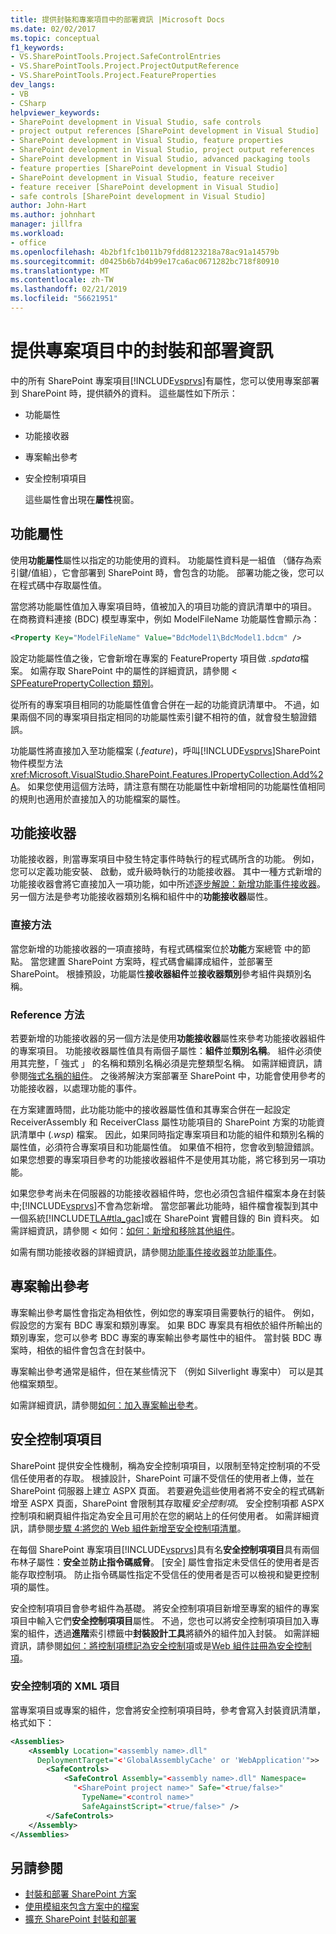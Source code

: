 ```yaml
---
title: 提供封裝和專案項目中的部署資訊 |Microsoft Docs
ms.date: 02/02/2017
ms.topic: conceptual
f1_keywords:
- VS.SharePointTools.Project.SafeControlEntries
- VS.SharePointTools.Project.ProjectOutputReference
- VS.SharePointTools.Project.FeatureProperties
dev_langs:
- VB
- CSharp
helpviewer_keywords:
- SharePoint development in Visual Studio, safe controls
- project output references [SharePoint development in Visual Studio]
- SharePoint development in Visual Studio, feature properties
- SharePoint development in Visual Studio, project output references
- SharePoint development in Visual Studio, advanced packaging tools
- feature properties [SharePoint development in Visual Studio]
- SharePoint development in Visual Studio, feature receiver
- feature receiver [SharePoint development in Visual Studio]
- safe controls [SharePoint development in Visual Studio]
author: John-Hart
ms.author: johnhart
manager: jillfra
ms.workload:
- office
ms.openlocfilehash: 4b2bf1fc1b011b79fdd8123218a78ac91a14579b
ms.sourcegitcommit: d0425b6b7d4b99e17ca6ac0671282bc718f80910
ms.translationtype: MT
ms.contentlocale: zh-TW
ms.lasthandoff: 02/21/2019
ms.locfileid: "56621951"
---
```

# <a name="provide-packaging-and-deployment-information-in-project-items"></a>提供專案項目中的封裝和部署資訊
  中的所有 SharePoint 專案項目[!INCLUDE[vsprvs](../sharepoint/includes/vsprvs-md.md)]有屬性，您可以使用專案部署到 SharePoint 時，提供額外的資料。 這些屬性如下所示：

- 功能屬性

- 功能接收器

- 專案輸出參考

- 安全控制項項目

  這些屬性會出現在**屬性**視窗。

## <a name="feature-properties"></a>功能屬性
 使用**功能屬性**屬性以指定的功能使用的資料。 功能屬性資料是一組值 （儲存為索引鍵/值組），它會部署到 SharePoint 時，會包含的功能。 部署功能之後，您可以在程式碼中存取屬性值。

 當您將功能屬性值加入專案項目時，值被加入的項目功能的資訊清單中的項目。 在商務資料連接 (BDC) 模型專案中，例如 ModelFileName 功能屬性會顯示為：

```xml
<Property Key="ModelFileName" Value="BdcModel1\BdcModel1.bdcm" />
```

 設定功能屬性值之後，它會新增在專案的 FeatureProperty 項目做 *.spdata*檔案。 如需存取 SharePoint 中的屬性的詳細資訊，請參閱 < [SPFeaturePropertyCollection 類別](http://go.microsoft.com/fwlink/?LinkId=177391)。

 從所有的專案項目相同的功能屬性值會合併在一起的功能資訊清單中。 不過，如果兩個不同的專案項目指定相同的功能屬性索引鍵不相符的值，就會發生驗證錯誤。

 功能屬性將直接加入至功能檔案 (*.feature*)，呼叫[!INCLUDE[vsprvs](../sharepoint/includes/vsprvs-md.md)]SharePoint 物件模型方法<xref:Microsoft.VisualStudio.SharePoint.Features.IPropertyCollection.Add%2A>。 如果您使用這個方法時，請注意有關在功能屬性中新增相同的功能屬性值相同的規則也適用於直接加入的功能檔案的屬性。

## <a name="feature-receiver"></a>功能接收器
 功能接收器，則當專案項目中發生特定事件時執行的程式碼所含的功能。 例如，您可以定義功能安裝、 啟動，或升級時執行的功能接收器。 其中一種方式新增的功能接收器會將它直接加入一項功能，如中所述[逐步解說：新增功能事件接收器](../sharepoint/walkthrough-add-feature-event-receivers.md)。 另一個方法是參考功能接收器類別名稱和組件中的**功能接收器**屬性。

### <a name="direct-method"></a>直接方法
 當您新增的功能接收器的一項直接時，有程式碼檔案位於**功能**方案總管 中的節點。 當您建置 SharePoint 方案時，程式碼會編譯成組件，並部署至 SharePoint。 根據預設，功能屬性**接收器組件**並**接收器類別**參考組件與類別名稱。

### <a name="reference-method"></a>Reference 方法
 若要新增的功能接收器的另一個方法是使用**功能接收器**屬性來參考功能接收器組件的專案項目。 功能接收器屬性值具有兩個子屬性：**組件**並**類別名稱**。 組件必須使用其完整，「 強式 」 的名稱和類別名稱必須是完整類型名稱。 如需詳細資訊，請參閱[強式名稱的組件](http://go.microsoft.com/fwlink/?LinkID=169573)。 之後將解決方案部署至 SharePoint 中，功能會使用參考的功能接收器，以處理功能的事件。

 在方案建置時間，此功能功能中的接收器屬性值和其專案合併在一起設定 ReceiverAssembly 和 ReceiverClass 屬性功能項目的 SharePoint 方案的功能資訊清單中 (*.wsp*) 檔案。 因此，如果同時指定專案項目和功能的組件和類別名稱的屬性值，必須符合專案項目和功能屬性值。 如果值不相符，您會收到驗證錯誤。 如果您想要的專案項目參考的功能接收器組件不是使用其功能，將它移到另一項功能。

 如果您參考尚未在伺服器的功能接收器組件時，您也必須包含組件檔案本身在封裝中;[!INCLUDE[vsprvs](../sharepoint/includes/vsprvs-md.md)]不會為您新增。 當您部署此功能時，組件檔會複製到其中一個系統[!INCLUDE[TLA#tla_gac](../sharepoint/includes/tlasharptla-gac-md.md)]或在 SharePoint 實體目錄的 Bin 資料夾。 如需詳細資訊，請參閱 < 如何：[如何：新增和移除其他組件](../sharepoint/how-to-add-and-remove-additional-assemblies.md)。

 如需有關功能接收器的詳細資訊，請參閱[功能事件接收器](http://go.microsoft.com/fwlink/?LinkID=169574)並[功能事件](http://go.microsoft.com/fwlink/?LinkID=169575)。

## <a name="project-output-references"></a>專案輸出參考
 專案輸出參考屬性會指定為相依性，例如您的專案項目需要執行的組件。 例如，假設您的方案有 BDC 專案和類別專案。 如果 BDC 專案具有相依於組件所輸出的類別專案，您可以參考 BDC 專案的專案輸出參考屬性中的組件。 當封裝 BDC 專案時，相依的組件會包含在封裝中。

 專案輸出參考通常是組件，但在某些情況下 （例如 Silverlight 專案中） 可以是其他檔案類型。

 如需詳細資訊，請參閱[如何：加入專案輸出參考](../sharepoint/how-to-add-a-project-output-reference.md)。

## <a name="safe-control-entries"></a>安全控制項項目
 SharePoint 提供安全性機制，稱為安全控制項項目，以限制至特定控制項的不受信任使用者的存取。 根據設計，SharePoint 可讓不受信任的使用者上傳，並在 SharePoint 伺服器上建立 ASPX 頁面。 若要避免這些使用者將不安全的程式碼新增至 ASPX 頁面，SharePoint 會限制其存取權*安全控制項*。 安全控制項都 ASPX 控制項和網頁組件指定為安全且可用於在您的網站上的任何使用者。 如需詳細資訊，請參閱[步驟 4:將您的 Web 組件新增至安全控制項清單](http://go.microsoft.com/fwlink/?LinkID=171014)。

 在每個 SharePoint 專案項目[!INCLUDE[vsprvs](../sharepoint/includes/vsprvs-md.md)]具有名**安全控制項項目**具有兩個布林子屬性：**安全**並**防止指令碼威脅**。 [安全] 屬性會指定未受信任的使用者是否能存取控制項。 防止指令碼屬性指定不受信任的使用者是否可以檢視和變更控制項的屬性。

 安全控制項項目會參考組件為基礎。 將安全控制項項目新增至專案的組件的專案項目中輸入它們**安全控制項項目**屬性。 不過，您也可以將安全控制項項目加入專案的組件，透過**進階**索引標籤中**封裝設計工具**將額外的組件加入封裝。 如需詳細資訊，請參閱[如何：將控制項標記為安全控制項](../sharepoint/how-to-mark-controls-as-safe-controls.md)或是[Web 組件註冊為安全控制項](http://go.microsoft.com/fwlink/?LinkID=171013)。

### <a name="xml-entries-for-safe-controls"></a>安全控制項的 XML 項目
 當專案項目或專案的組件，您會將安全控制項項目時，參考會寫入封裝資訊清單，格式如下：

```xml
<Assemblies>
    <Assembly Location="<assembly name>.dll"
      DeploymentTarget="<'GlobalAssemblyCache' or 'WebApplication'">>
        <SafeControls>
            <SafeControl Assembly="<assembly name>.dll" Namespace=
              "<SharePoint project name>" Safe="<true/false>"
                TypeName="<control name>"
                SafeAgainstScript="<true/false>" />
        </SafeControls>
    </Assembly>
</Assemblies>
```

## <a name="see-also"></a>另請參閱
- [封裝和部署 SharePoint 方案](../sharepoint/packaging-and-deploying-sharepoint-solutions.md)
- [使用模組來包含方案中的檔案](../sharepoint/using-modules-to-include-files-in-the-solution.md)
- [擴充 SharePoint 封裝和部署](../sharepoint/extending-sharepoint-packaging-and-deployment.md)
